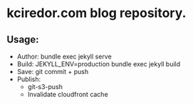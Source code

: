 # kciredor.com blog repository.

## Usage:

- Author:  bundle exec jekyll serve
- Build:   JEKYLL_ENV=production bundle exec jekyll build
- Save:    git commit + push
- Publish:
  - git-s3-push
  - Invalidate cloudfront cache
